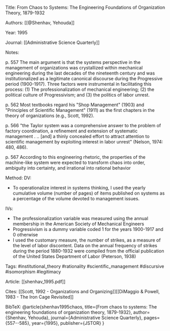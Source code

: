 Title: From Chaos to Systems: The Engineering Foundations of Organization Theory, 1879-1932

Authors: [[@Shenhav, Yehouda]]

Year: 1995

Journal: [[Administrative Science Quarterly]]

Notes:

p. 557
The main argument is that the systems perspective in the management of organizations was crystallized within mechanical engineering during the last decades of the nineteenth century and was institutionalized as a legitimate canonical discourse during the Progressive period (1900-1917). Three factors were instrumental in facilitating this process: (1) The professionalization of mechanical engineering; (2) the political culture of Progressivism; and (3) the politics of labor unrest.

p. 562
Most textbooks regard his "Shop Management" (1903) and "Principles of Scientific Management" (1911) as the first chapters in the theory of organizations (e.g., Scott, 1992).

p. 566
"the Taylor system was a comprehensive answer to the problem of factory coordination, a refinement and extension of systematic management . .. [and] a thinly concealed effort to attract attention to scientific management by exploiting interest in labor unrest" (Nelson, 1974: 480, 486).

p. 567
According to this engineering rhetoric, the properties of the machine-like system were expected to transform chaos into order, ambiguity into certainty, and irrational into rational behavior

Method:
DV: 
- To operationalize interest in systems thinking, I used the yearly cumulative volume (number of pages) of items published on systems as a percentage of the volume devoted to management issues.

IVs: 
- The professionalization variable was measured using the annual membership in the American Society of Mechanical Engineers
- Progressivism is a dummy variable coded 1 for the years 1900-1917 and 0 otherwise
- I used the customary measure, the number of strikes, as a measure of the level of labor discontent. Data on the annual frequency of strikes during the period 1880-1932 were compiled from the official publication of the United States Department of Labor (Peterson, 1938)


Tags: #institutional_theory  #rationality #scientific_management #discursive #isomorphism #legitimacy 

Article: [[shenhav_1995.pdf]]

Cites: [[Scott, 1992 - Organizations and Organizing]][[DiMaggio & Powell, 1983 - The Iron Cage Revisited]]

BibTeX: @article{shenhav1995chaos,
  title={From chaos to systems: The engineering foundations of organization theory, 1879-1932},
  author={Shenhav, Yehouda},
  journal={Administrative Science Quarterly},
  pages={557--585},
  year={1995},
  publisher={JSTOR}
}